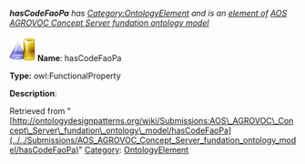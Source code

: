 ___hasCodeFaoPa__ has [Category:OntologyElement](../../Category/OntologyElement "Category:OntologyElement") and is an [element of](../../Property/ElementOf "Property:ElementOf") [AOS AGROVOC Concept Server fundation ontology model](../../Submissions/AOS_AGROVOC_Concept_Server_fundation_ontology_model "Submissions:AOS AGROVOC Concept Server fundation ontology model")_


  




[![ObjectProperty](../../images/thumb/c/c3/ObjectProperty.gif/45px-ObjectProperty.gif)](../../Image/ObjectProperty.gif "ObjectProperty")
__Name__: hasCodeFaoPa 


__Type:__ owl:FunctionalProperty 


__Description__: 





Retrieved from "[http://ontologydesignpatterns.org/wiki/Submissions:AOS\_AGROVOC\_Concept\_Server\_fundation\_ontology\_model/hasCodeFaoPa](../../Submissions/AOS_AGROVOC_Concept_Server_fundation_ontology_model/hasCodeFaoPa)"
 [Category](http://ontologydesignpatterns.org/wiki/Special:Categories "Special:Categories"): [OntologyElement](../../Category/OntologyElement "Category:OntologyElement")